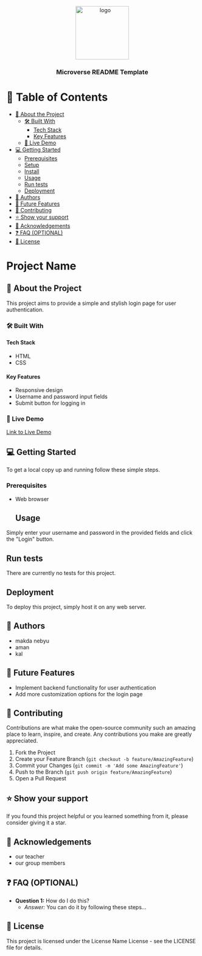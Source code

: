 <a name="readme-top"></a>

<!--
!!! IMPORTANT !!!
This README is an example of how you could professionally present your codebase. 
Writing documentation is a crucial part of your work as a professional software developer and cannot be ignored. 

You should modify this file to match your project and remove sections that don't apply.

REQUIRED SECTIONS:
- Table of Contents
- About the Project
  - Built With
  - Live Demo
- Getting Started
- Authors
- Future Features
- Contributing
- Show your support
- Acknowledgements
- License

OPTIONAL SECTIONS:
- FAQ

After you're finished please remove all the comments and instructions!

For more information on the importance of a professional README for your repositories: https://github.com/microverseinc/curriculum-transversal-skills/blob/main/documentation/articles/readme_best_practices.md
-->

<div align="center">
  <!-- You are encouraged to replace this logo with your own! Otherwise you can also remove it. -->
  <img src="murple_logo.png" alt="logo" width="140"  height="auto" />
  <br/>

  <h3><b>Microverse README Template</b></h3>

</div>

<!-- TABLE OF CONTENTS -->

# 📗 Table of Contents

- [📖 About the Project](#about-project)
  - [🛠 Built With](#built-with)
    - [Tech Stack](#tech-stack)
    - [Key Features](#key-features)
  - [🚀 Live Demo](#live-demo)
- [💻 Getting Started](#getting-started)
  - [Prerequisites](#prerequisites)
  - [Setup](#setup)
  - [Install](#install)
  - [Usage](#usage)
  - [Run tests](#run-tests)
  - [Deployment](#deployment)
- [👥 Authors](#authors)
- [🔭 Future Features](#future-features)
- [🤝 Contributing](#contributing)
- [⭐️ Show your support](#support)
- [🙏 Acknowledgements](#acknowledgements)
- [❓ FAQ (OPTIONAL)](#faq)
- [📝 License](#license)

<!-- PROJECT DESCRIPTION -->
# Project Name

## 📖 About the Project

This project aims to provide a simple and stylish login page for user authentication.

### 🛠 Built With

#### Tech Stack

- HTML
- CSS

#### Key Features

- Responsive design
- Username and password input fields
- Submit button for logging in

### 🚀 Live Demo

[Link to Live Demo](#) <!-- Add your live demo link here -->

## 💻 Getting Started

To get a local copy up and running follow these simple steps.

### Prerequisites

- Web browser
  ## Usage
Simply enter your username and password in the provided fields and click the "Login" button.

## Run tests
There are currently no tests for this project.

## Deployment
To deploy this project, simply host it on any web server.

## 👥 Authors
- makda nebyu
- aman
- kal
## 🔭 Future Features
- Implement backend functionality for user authentication
- Add more customization options for the login page

## 🤝 Contributing
Contributions are what make the open-source community such an amazing place to learn, inspire, and create. Any contributions you make are greatly appreciated.

1. Fork the Project
2. Create your Feature Branch (`git checkout -b feature/AmazingFeature`)
3. Commit your Changes (`git commit -m 'Add some AmazingFeature'`)
4. Push to the Branch (`git push origin feature/AmazingFeature`)
5. Open a Pull Request

## ⭐️ Show your support
If you found this project helpful or you learned something from it, please consider giving it a star.

## 🙏 Acknowledgements
-  our teacher
- our group members

## ❓ FAQ (OPTIONAL)
- **Question 1:** How do I do this?
  - *Answer:* You can do it by following these steps...

## 📝 License
This project is licensed under the License Name License - see the LICENSE file for details.


